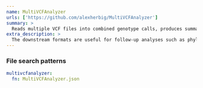 ```yaml
---
name: MultiVCFAnalyzer
urls: ['https://github.com/alexherbig/MultiVCFAnalyzer']
summary: >
  Reads multiple VCF files into combined genotype calls, produces summary statistics and downstream formats
extra_description: >
  The downstream formats are useful for follow-up analyses such as phylogeny reconstruction, SNP effect analyses, population genetic analyses, etc.
---
```


### File search patterns

```yaml
multivcfanalyzer:
  fn: MultiVCFAnalyzer.json
```